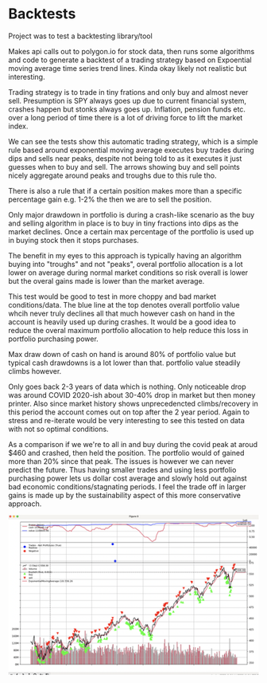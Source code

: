 # Backtests

Project was to test a backtesting library/tool 

Makes api calls out to polygon.io for stock data, then runs some algorithms and code to generate a backtest of a trading strategy based on Expoential moving average time series trend lines. Kinda okay likely not realistic but interesting.

Trading strategy is to trade in tiny frations and only buy and almost never sell. Presumption is SPY always goes up due to current financial system, crashes happen but stonks always goes up. Inflation, pension funds etc. over a long period of time there is a lot of driving force to lift the market index. 

We can see the tests show this automatic trading strategy, which is a simple rule based around exponential moving average executes buy trades during dips and sells near peaks, despite not being told to as it executes it just guesses when to buy and sell. The arrows showing buy and sell points nicely aggregate around peaks and troughs due to this rule tho.

There is also a rule that if a certain position makes more than a specific percentage gain e.g. 1-2% the then we are to sell the position.

Only major drawdown in portfolio is during a crash-like scenario as the buy and selling algorithm in place is to buy in tiny fractions into dips as the market declines. Once a certain max percentage of the portfolio is used up in buying stock then it stops purchases. 

The benefit in my eyes to this approach is typically having an algorithm buying into "troughs" and not "peaks", overal portfolio allocation is a lot lower on average during normal market conditions so risk overall is lower but the overal gains made is lower than the market average. 

This test would be good to test in more choppy and bad market conditions/data. The blue line at the top denotes overall portfolio value whcih never truly declines all that much however cash on hand in the account is heavily used up during crashes. It would be a good idea to reduce the overal maximum portfolio allocation to help reduce this loss in portfolio purchasing power.

Max draw down of cash on hand is around 80% of portfolio value but typical cash drawdowns is a lot lower than that. portfolio value steadily climbs however.

Only goes back 2-3 years of data which is nothing. Only noticeable drop was around COVID 2020-ish about 30-40% drop in market but then money printer. Also since market history shows unprecedencted climbs/recovery in this period the account comes out on top after the 2 year period. Again to stress and re-iterate would be very interesting to see this tested on data with not so optimal conditions.

As a comparison if we we're to all in and buy during the covid peak at aroud $460 and crashed, then held the position. The portfolio would of gained more than 20% since that peak. The issues is however we can never predict the future. Thus having smaller trades and using less portfolio purchasing power lets us dollar cost average and slowly hold out against bad economic conditions/stagnating periods. I feel the trade off in larger gains is made up by the sustainability aspect of this more conservative approach.


![Alt text](./images/example_1.png)
